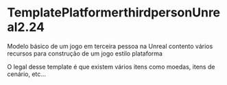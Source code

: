 # TemplatePlatformerthirdpersonUnreal2.24
Modelo básico de um jogo em terceira pessoa na Unreal contento vários recursos para construção de um jogo estilo plataforma

O legal desse template é que existem vários itens como moedas, itens de cenário, etc...
